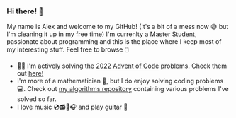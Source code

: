### Hi there! 🦘

My name is Alex and welcome to my GitHub! (It's a bit of a mess now 😅 but I'm cleaning it up in my free time) I'm currenlty a Master Student, passionate about programming and this is the place where I keep most of my interesting stuff. Feel free to browse 🖱️

<!--
**Ozoniuss/Ozoniuss** is a ✨ _special_ ✨ repository because its `README.md` (this file) appears on your GitHub profile.

Here are some ideas to get you started:

- 🔭 I’m currently working on ...
- 🌱 I’m currently learning ...
- 👯 I’m looking to collaborate on ...
- 🤔 I’m looking for help with ...
- 💬 Ask me about ...
- 📫 How to reach me: ...
- 😄 Pronouns: ...
- ⚡ Fun fact: ...
-->

- 🏋️‍♂️ I'm actively solving the [2022 Advent of Code](https://adventofcode.com/2022/) problems. Check them out [here!](https://github.com/Ozoniuss/Algorithms/tree/master/advent-of-code-2022)
- I'm more of a mathematician 📐, but I do enjoy solving coding problems 💻. Check out [my algorithms repository](https://github.com/Ozoniuss/Algorithms) containing various problems I've solved so far.
- I love music 💿📻🎼🎧 and play guitar 🎸
